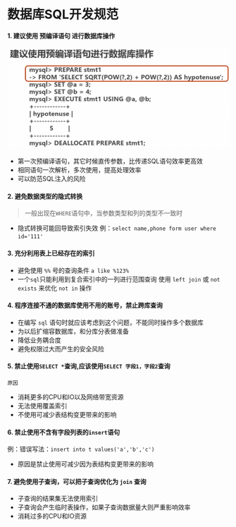 # 数据库SQL开发规范

#### 1. 建议使用 预编译语句 进行数据库操作

![预编译语句示例](./images/mysql002.png)

- 第一次预编译语句，其它时候直传参数，比传递SQL语句效率更高效
- 相同语句一次解析，多次使用，提高处理效率
- 可以防范SQL注入的风险 

#### 2. 避免数据类型的隐式转换 
> 一般出现在`WHERE`语句中，当参数类型和列的类型不一致时
- 隐式转换可能回导致索引失效
例：`select name,phone form user where id='111'`

#### 3. 充分利用表上已经存在的索引
 - 避免使用 `%%` 号的查询条件 `a like %123%`
 - 一个`sql`只能利用到复合索引中的一列进行范围查询
使用 `left join` 或 `not exists` 来优化 `not in` 操作


#### 4. 程序连接不通的数据库使用不用的账号，禁止跨库查询

 - 在编写 `sql` 语句时就应该考虑到这个问题，不能同时操作多个数据库
 - 为以后扩缩容数据库，和分库分表做准备
 - 降低业务耦合度
 - 避免权限过大而产生的安全风险

 #### 5. 禁止使用`SELECT *`查询,应该使用`SELECT 字段1，字段2`查询

 `原因`
 - 消耗更多的CPU和IO以及网络带宽资源
 - 无法使用覆盖索引
 - 不使用可减少表结构变更带来的影响

 #### 6. 禁止使用不含有字段列表的`insert`语句

 例：错误写法：`insert into t values('a','b','c')`
 - 原因是禁止使用可减少因为表结构变更带来的影响

#### 7. 避免使用子查询，可以把子查询优化为 `join` 查询
 - 子查询的结果集无法使用索引
 - 子查询会产生临时表操作，如果子查询数据量大则严重影响效率
 - 消耗过多的CPU和IO资源
